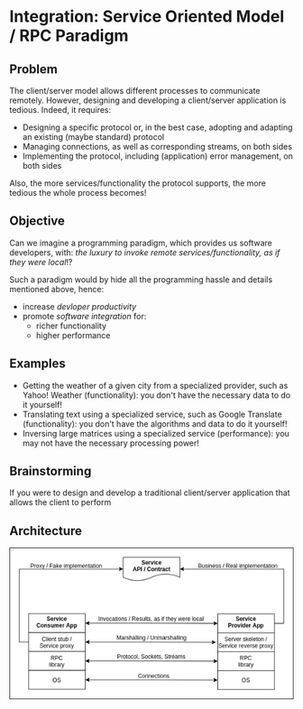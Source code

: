 # Integration: Service Oriented Model / RPC Paradigm
## Problem
The client/server model allows different processes to communicate remotely. However, designing and developing a client/server application is tedious. Indeed, it requires:
- Designing a specific protocol or, in the best case, adopting and adapting an existing (maybe standard) protocol
- Managing connections, as well as corresponding streams, on both sides
- Implementing the protocol, including (application) error management, on both sides

Also, the more services/functionality the protocol supports, the more tedious the whole process becomes!

## Objective
Can we imagine a programming paradigm, which provides us software developers, with: *the luxury to invoke remote services/functionality, as if they were local*!?

Such a paradigm would by hide all the programming hassle and details mentioned above, hence:
- increase *devloper productivity*
- promote *software integration* for:
  - richer functionality
  - higher performance

## Examples
- Getting the weather of a given city from a specialized provider, such as Yahoo! Weather (functionality): you don't have the necessary data to do it yourself!
- Translating text using a specialized service, such as Google Translate (functionality): you don't have the algorithms and data to do it yourself!
- Inversing large matrices using a specialized service (performance): you may not have the necessary processing power!

## Brainstorming
If you were to design and develop a traditional client/server application that allows the client to perform 

## Architecture
<p align="center"><img src="figures/architecture.png"></p>
